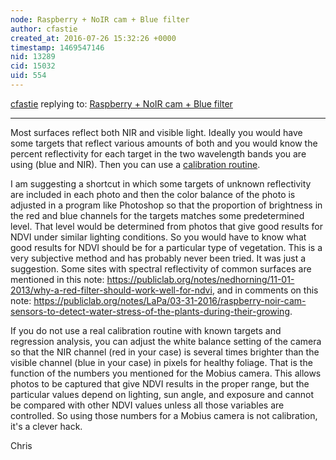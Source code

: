 ```yaml
---
node: Raspberry + NoIR cam + Blue filter
author: cfastie
created_at: 2016-07-26 15:32:26 +0000
timestamp: 1469547146
nid: 13289
cid: 15032
uid: 554
---
```




[cfastie](../profile/cfastie) replying to: [Raspberry + NoIR cam + Blue filter](../notes/carolccarvalho/07-15-2016/raspberry-noir-cam-blue-filter)

----
Most surfaces reflect both NIR and visible light. Ideally you would have some targets that reflect various amounts of both and you would know the percent reflectivity for each target in the two wavelength bands you are using (blue and NIR). Then you can use a [calibration routine](https://publiclab.org/notes/cfastie/05-01-2016/calibration-cogitation). 

I am suggesting a shortcut in which some targets of unknown reflectivity are included in each photo and then the color balance of the photo is adjusted in a program like Photoshop so that the proportion of brightness in the red and blue channels for the targets matches some predetermined level. That level would be determined from photos that give good results for NDVI under similar lighting conditions. So you would have to know what good results for NDVI should be for a particular type of vegetation. This is a very subjective method and has probably never been tried. It was just a suggestion. Some sites with spectral reflectivity of common surfaces are mentioned in this note: https://publiclab.org/notes/nedhorning/11-01-2013/why-a-red-filter-should-work-well-for-ndvi, and in comments on this note: https://publiclab.org/notes/LaPa/03-31-2016/raspberry-noir-cam-sensors-to-detect-water-stress-of-the-plants-during-their-growing.

If you do not use a real calibration routine with known targets and regression analysis, you can adjust the white balance setting of the camera so that the NIR channel (red in your case) is several times brighter than the visible channel (blue in your case) in pixels for healthy foliage. That is the function of the numbers you mentioned for the Mobius camera. This allows photos to be captured that give NDVI results in the proper range, but the particular values depend on lighting, sun angle, and exposure and cannot be compared with other NDVI values unless all those variables are controlled. So using those numbers for a Mobius camera is not calibration, it's a clever hack.

Chris